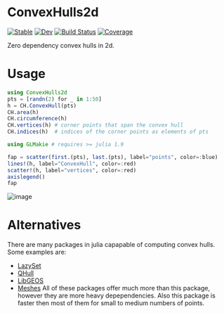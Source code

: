 # ConvexHulls2d

[![Stable](https://img.shields.io/badge/docs-stable-blue.svg)](https://jw3126.github.io/ConvexHulls2d.jl/stable/)
[![Dev](https://img.shields.io/badge/docs-dev-blue.svg)](https://jw3126.github.io/ConvexHulls2d.jl/dev/)
[![Build Status](https://github.com/jw3126/ConvexHulls2d.jl/actions/workflows/CI.yml/badge.svg?branch=main)](https://github.com/jw3126/ConvexHulls2d.jl/actions/workflows/CI.yml?query=branch%3Amain)
[![Coverage](https://codecov.io/gh/jw3126/ConvexHulls2d.jl/branch/main/graph/badge.svg)](https://codecov.io/gh/jw3126/ConvexHulls2d.jl)

Zero dependency convex hulls in 2d.

# Usage
```julia
using ConvexHulls2d
pts = [randn(2) for _ in 1:50]
h = CH.ConvexHull(pts)
CH.area(h)
CH.circumference(h)
CH.vertices(h) # corner points that span the convex hull
CH.indices(h)  # indices of the corner points as elements of pts

using GLMakie # requires >= julia 1.9

fap = scatter(first.(pts), last.(pts), label="points", color=:blue)
lines!(h, label="ConvexHull", color=:red)
scatter!(h, label="vertices", color=:red)
axislegend()
fap
```
![image](https://user-images.githubusercontent.com/7261506/221288722-fda37e04-a452-428b-ba0a-0aff1352dbc3.png)

# Alternatives
There are many packages in julia capapable of computing convex hulls. Some examples are:
* [LazySet](https://github.com/JuliaReach/LazySets.jl)
* [QHull](https://github.com/JuliaPolyhedra/QHull.jl)
* [LibGEOS](https://github.com/JuliaGeo/LibGEOS.jl)
* [Meshes](https://juliageometry.github.io/Meshes.jl/stable/algorithms/hulls.html)
All of these packages offer much more than this package, however they are more heavy depependencies.
Also this package is faster then most of them for small to medium numbers of points.
